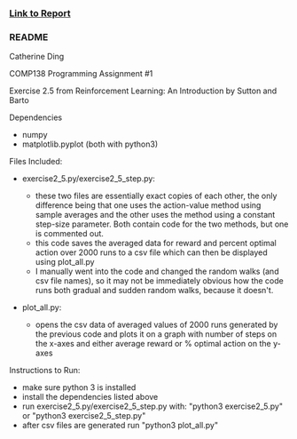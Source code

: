 ### [Link to Report](https://github.com/cat-ding/k-armed-bandit-nonstationary/blob/master/bandit-nonstationary-report.pdf)

### README
Catherine Ding

COMP138 Programming Assignment #1

Exercise 2.5 from Reinforcement Learning: An Introduction by Sutton and Barto

Dependencies
- numpy
- matplotlib.pyplot
(both with python3)

Files Included:
- exercise2_5.py/exercise2_5_step.py:
    - these two files are essentially exact copies of each other, the only difference being that one uses the action-value method using sample averages and the other uses the method using a constant step-size parameter. Both contain code for the two methods, but one is commented out.
    - this code saves the averaged data for reward and percent optimal action over 2000 runs to a csv file which can then be displayed using plot_all.py
    - I manually went into the code and changed the random walks (and csv file names), so it may not be immediately obvious how the code runs both gradual and sudden random walks, because it doesn't.

- plot_all.py:
    - opens the csv data of averaged values of 2000 runs generated by the previous code and plots it on a graph with number of steps on the x-axes and either average reward or % optimal action on the y-axes

Instructions to Run:
- make sure python 3 is installed
- install the dependencies listed above
- run exercise2_5.py/exercise2_5_step.py with:
    "python3 exercise2_5.py" or
    "python3 exercise2_5_step.py"
- after csv files are generated run
    "python3 plot_all.py"
